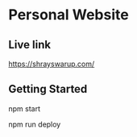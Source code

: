 # Personal Website

## Live link

https://shrayswarup.com/

## Getting Started

npm start

npm run deploy